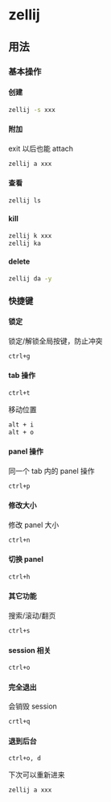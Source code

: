 # zellij

## 用法

### 基本操作

#### 创建

```sh
zellij -s xxx
```

#### 附加

exit 以后也能 attach

```sh
zellij a xxx
```

#### 查看

```sh
zellij ls
```

#### kill

```sh
zellij k xxx
zellij ka
```

#### delete

```sh
zellij da -y
```

### 快捷键

#### 锁定

锁定/解锁全局按键，防止冲突

```sh
ctrl+g
```

#### tab 操作

```sh
ctrl+t
```

移动位置

```sh
alt + i
alt + o
```

#### panel 操作

同一个 tab 内的 panel 操作

```sh
ctrl+p
```

#### 修改大小

修改 panel 大小

```sh
ctrl+n
```

#### 切换 panel

```sh
ctrl+h
```

#### 其它功能

搜索/滚动/翻页

```sh
ctrl+s
```

#### session 相关

```sh
ctrl+o
```

#### 完全退出

会销毁 session

```sh
crtl+q
```

#### 退到后台

```sh
ctrl+o, d
```

下次可以重新进来

```sh
zellij a xxx
```

